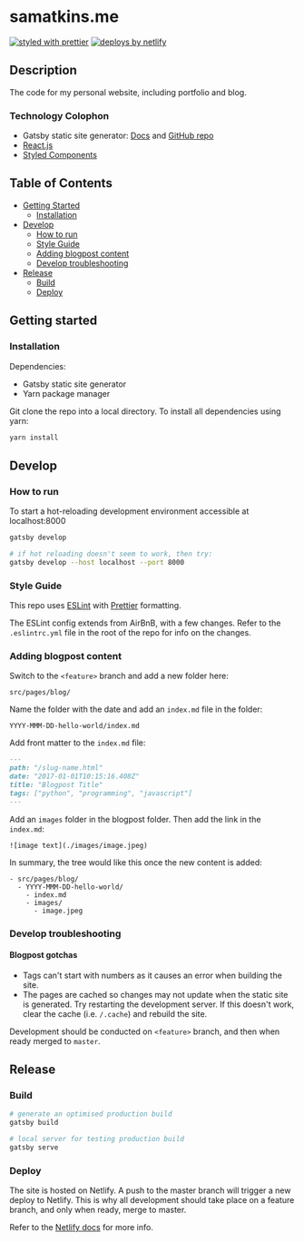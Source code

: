 # samatkins.me

[![styled with prettier](https://img.shields.io/badge/styled_with-prettier-ff69b4.svg)](https://github.com/prettier/prettier)
[![deploys by netlify](https://img.shields.io/badge/deploys%20by-netlify-00c7b7.svg)](https://www.netlify.com)

## Description

The code for my personal website, including portfolio and blog.

### Technology Colophon

- Gatsby static site generator: [Docs](https://www.gatsbyjs.org/) and [GitHub repo](https://github.com/gatsbyjs/gatsby)
- [React.js](https://facebook.github.io/react/)
- [Styled Components](https://www.styled-components.com/docs)

## Table of Contents

- [Getting Started](#getting-started)
  - [Installation](#installation)
- [Develop](#develop)
  - [How to run](#how-to-run)
  - [Style Guide](#style-guide)
  - [Adding blogpost content](#adding-blogpost-content)
  - [Develop troubleshooting](#develop-troubleshooting)
- [Release](#release)
  - [Build](#build)
  - [Deploy](#deploy)

## Getting started

### Installation

Dependencies:
* Gatsby static site generator
* Yarn package manager

Git clone the repo into a local directory. To install all dependencies using yarn:

```sh
yarn install
```

## Develop

### How to run

To start a hot-reloading development environment accessible at localhost:8000

```bash
gatsby develop

# if hot reloading doesn't seem to work, then try:
gatsby develop --host localhost --port 8000
```

### Style Guide

This repo uses [ESLint](https://eslint.org/) with [Prettier](https://github.com/prettier/prettier) formatting.

The ESLint config extends from AirBnB, with a few changes. Refer to the `.eslintrc.yml` file in the root of the repo for info on the changes.


### Adding blogpost content

Switch to the `<feature>` branch and add a new folder here:

`src/pages/blog/`

Name the folder with the date and add an `index.md` file in the folder:

`YYYY-MMM-DD-hello-world/index.md`

Add front matter to the `index.md` file:

```md
---
path: "/slug-name.html"
date: "2017-01-01T10:15:16.408Z"
title: "Blogpost Title"
tags: ["python", "programming", "javascript"]
---
```

Add an `images` folder in the blogpost folder.  Then add the link in the `index.md`:

`![image text](./images/image.jpeg)`

In summary, the tree would like this once the new content is added:

```
- src/pages/blog/
  - YYYY-MMM-DD-hello-world/
    - index.md
    - images/
      - image.jpeg
```

### Develop troubleshooting

#### Blogpost gotchas

- Tags can't start with numbers as it causes an error when building the site.
- The pages are cached so changes may not update when the static site is generated. Try restarting the development server. If this doesn't work, clear the cache (i.e. `/.cache`) and rebuild the site.

Development should be conducted on  `<feature>` branch, and then when ready merged to `master`.

## Release

### Build

```sh
# generate an optimised production build
gatsby build

# local server for testing production build
gatsby serve
```

### Deploy

The site is hosted on Netlify. A push to the master branch will trigger a new deploy to Netlify. This is why all development should take place on a feature branch, and only when ready, merge to master.

Refer to the [Netlify docs](https://www.netlify.com/docs/) for more info.
